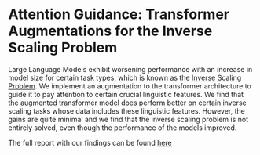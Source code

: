 # Attention Guidance: Transformer Augmentations for the Inverse Scaling Problem

Large Language Models exhibit worsening performance with an increase in model
size for certain task types, which is known as the [Inverse Scaling Problem](https://github.com/inverse-scaling/prize). 
We implement an augmentation to the transformer architecture to guide it to
pay attention to certain crucial linguistic features. We find that the augmented
transformer model does perform better on certain inverse scaling tasks whose data
includes these linguistic features. However, the gains are quite minimal and we
find that the inverse scaling problem is not entirely solved, even though the performance of the models improved.

The full report with our findings can be found [here](/Attention_Guidance_Inverse_Scaling.pdf) 
